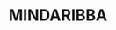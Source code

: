 ---
lastmod: '2025-04-06T06:05:20+00:00'
latitude: -32.741737
layout: suburb
longitude: 151.543675
postcode: '2320'
state: NSW
title: MINDARIBBA
url: /nsw/mindaribba/
---